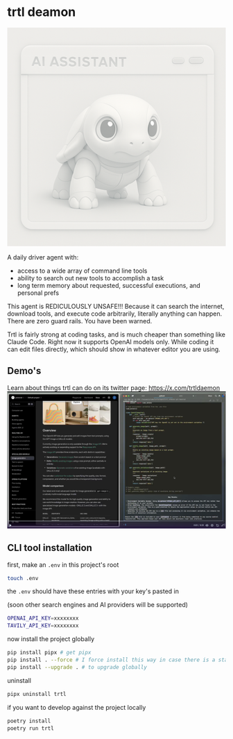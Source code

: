 # trtl deamon

![alt text](imgs/trtldaemon2.png)

A daily driver agent with:

- access to a wide array of command line tools
- ability to search out new tools to accomplish a task
- long term memory about requested, successful executions, and personal prefs

This agent is REDICULOUSLY UNSAFE!!!
Because it can search the internet, download tools, and execute code
arbitrarily, literally anything can happen. There are zero guard rails.
You have been warned.

Trtl is fairly strong at coding tasks, and is much cheaper than
something like Claude Code.
Right now it supports OpenAI models only.
While coding it can edit files directly, which
should show in whatever editor you are using.

## Demo's

Learn about things trtl can do on its twitter page: https://x.com/trtldaemon
![alt text](imgs/trtl-demos.png)

## CLI tool installation

first, make an `.env` in this project's root

```bash
touch .env
```

the `.env` should have these entries with your key's pasted in

(soon other search engines and AI providers will be supported)

```bash
OPENAI_API_KEY=xxxxxxxx
TAVILY_API_KEY=xxxxxxxx

```

now install the project globally

```bash
pip install pipx # get pipx
pip install . --force # I force install this way in case there is a stale trtl
pip install --upgrade . # to upgrade globally
```

uninstall

```bash
pipx uninstall trtl
```

if you want to develop against the project locally

```bash
poetry install
poetry run trtl
```
